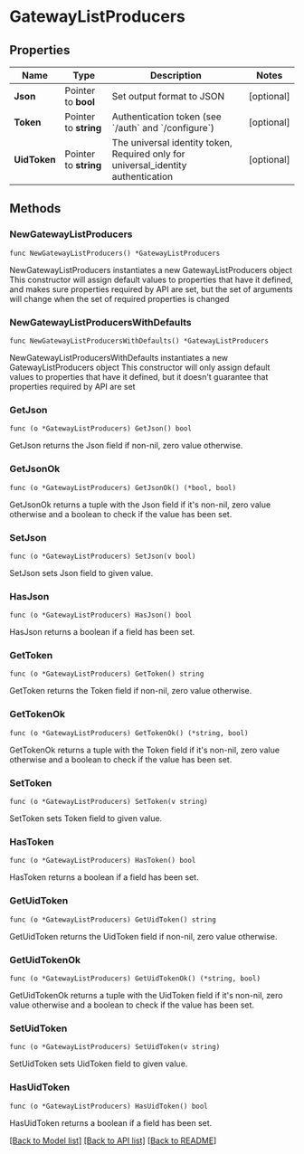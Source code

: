 # GatewayListProducers

## Properties

Name | Type | Description | Notes
------------ | ------------- | ------------- | -------------
**Json** | Pointer to **bool** | Set output format to JSON | [optional] 
**Token** | Pointer to **string** | Authentication token (see &#x60;/auth&#x60; and &#x60;/configure&#x60;) | [optional] 
**UidToken** | Pointer to **string** | The universal identity token, Required only for universal_identity authentication | [optional] 

## Methods

### NewGatewayListProducers

`func NewGatewayListProducers() *GatewayListProducers`

NewGatewayListProducers instantiates a new GatewayListProducers object
This constructor will assign default values to properties that have it defined,
and makes sure properties required by API are set, but the set of arguments
will change when the set of required properties is changed

### NewGatewayListProducersWithDefaults

`func NewGatewayListProducersWithDefaults() *GatewayListProducers`

NewGatewayListProducersWithDefaults instantiates a new GatewayListProducers object
This constructor will only assign default values to properties that have it defined,
but it doesn't guarantee that properties required by API are set

### GetJson

`func (o *GatewayListProducers) GetJson() bool`

GetJson returns the Json field if non-nil, zero value otherwise.

### GetJsonOk

`func (o *GatewayListProducers) GetJsonOk() (*bool, bool)`

GetJsonOk returns a tuple with the Json field if it's non-nil, zero value otherwise
and a boolean to check if the value has been set.

### SetJson

`func (o *GatewayListProducers) SetJson(v bool)`

SetJson sets Json field to given value.

### HasJson

`func (o *GatewayListProducers) HasJson() bool`

HasJson returns a boolean if a field has been set.

### GetToken

`func (o *GatewayListProducers) GetToken() string`

GetToken returns the Token field if non-nil, zero value otherwise.

### GetTokenOk

`func (o *GatewayListProducers) GetTokenOk() (*string, bool)`

GetTokenOk returns a tuple with the Token field if it's non-nil, zero value otherwise
and a boolean to check if the value has been set.

### SetToken

`func (o *GatewayListProducers) SetToken(v string)`

SetToken sets Token field to given value.

### HasToken

`func (o *GatewayListProducers) HasToken() bool`

HasToken returns a boolean if a field has been set.

### GetUidToken

`func (o *GatewayListProducers) GetUidToken() string`

GetUidToken returns the UidToken field if non-nil, zero value otherwise.

### GetUidTokenOk

`func (o *GatewayListProducers) GetUidTokenOk() (*string, bool)`

GetUidTokenOk returns a tuple with the UidToken field if it's non-nil, zero value otherwise
and a boolean to check if the value has been set.

### SetUidToken

`func (o *GatewayListProducers) SetUidToken(v string)`

SetUidToken sets UidToken field to given value.

### HasUidToken

`func (o *GatewayListProducers) HasUidToken() bool`

HasUidToken returns a boolean if a field has been set.


[[Back to Model list]](../README.md#documentation-for-models) [[Back to API list]](../README.md#documentation-for-api-endpoints) [[Back to README]](../README.md)


